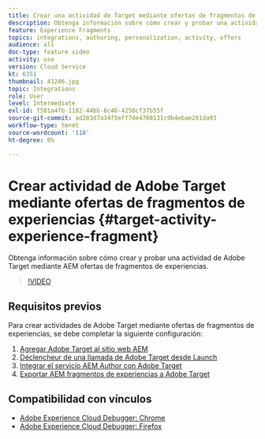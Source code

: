 ```yaml
---
title: Crear una actividad de Target mediante ofertas de fragmentos de experiencias
description: Obtenga información sobre cómo crear y probar una actividad de Adobe Target mediante AEM ofertas de fragmentos de experiencias.
feature: Experience Fragments
topics: integrations, authoring, personalization, activity, offers
audience: all
doc-type: feature video
activity: use
version: Cloud Service
kt: 6351
thumbnail: 41246.jpg
topic: Integrations
role: User
level: Intermediate
exl-id: f581a4fb-1182-44bb-8c46-4250cf37b55f
source-git-commit: ad203d7a34f5eff7de4768131c9b4ebae261da93
workflow-type: tm+mt
source-wordcount: '118'
ht-degree: 0%

---
```


# Crear actividad de Adobe Target mediante ofertas de fragmentos de experiencias {#target-activity-experience-fragment}

Obtenga información sobre cómo crear y probar una actividad de Adobe Target mediante AEM ofertas de fragmentos de experiencias.

>[!VIDEO](https://video.tv.adobe.com/v/41246?quality=12&learn=on)

## Requisitos previos

Para crear actividades de Adobe Target mediante ofertas de fragmentos de experiencias, se debe completar la siguiente configuración:

1. [Agregar Adobe Target al sitio web AEM](./add-target-launch-extension.md)
1. [Déclencheur de una llamada de Adobe Target desde Launch](./load-and-fire-target.md)
1. [Integrar el servicio AEM Author con Adobe Target](./setup-aem-target-cloud-service.md)
1. [Exportar AEM fragmentos de experiencias a Adobe Target](./export-experience-fragment-target.md)

## Compatibilidad con vínculos

* [Adobe Experience Cloud Debugger: Chrome](https://chrome.google.com/webstore/detail/adobe-experience-cloud-de/ocdmogmohccmeicdhlhhgepeaijenapj)
* [Adobe Experience Cloud Debugger: Firefox](https://addons.mozilla.org/en-US/firefox/addon/adobe-experience-platform-dbg/)
